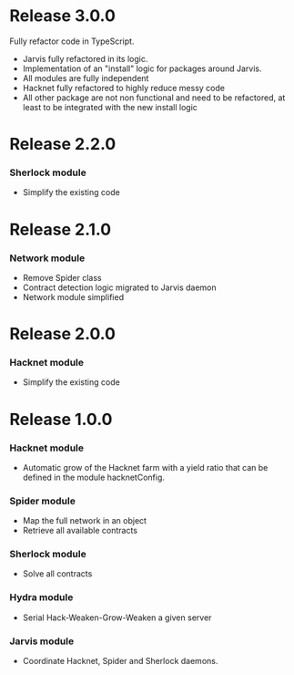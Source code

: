 # Release 3.0.0
Fully refactor code in TypeScript.
* Jarvis fully refactored in its logic.
* Implementation of an "install" logic for packages around Jarvis.
* All modules are fully independent
* Hacknet fully refactored to highly reduce messy code
* All other package are not non functional and need to be refactored, at least to be integrated with the new install logic

# Release 2.2.0

### Sherlock module
* Simplify the existing code

# Release 2.1.0

### Network module
* Remove Spider class
* Contract detection logic migrated to Jarvis daemon
* Network module simplified

# Release 2.0.0

### Hacknet module
* Simplify the existing code

# Release 1.0.0

### Hacknet module
* Automatic grow of the Hacknet farm with a yield ratio that can be defined in the module hacknetConfig.

### Spider module
* Map the full network in an object
* Retrieve all available contracts

### Sherlock module
* Solve all contracts

### Hydra module
* Serial Hack-Weaken-Grow-Weaken a given server

### Jarvis module
* Coordinate Hacknet, Spider and Sherlock daemons.
